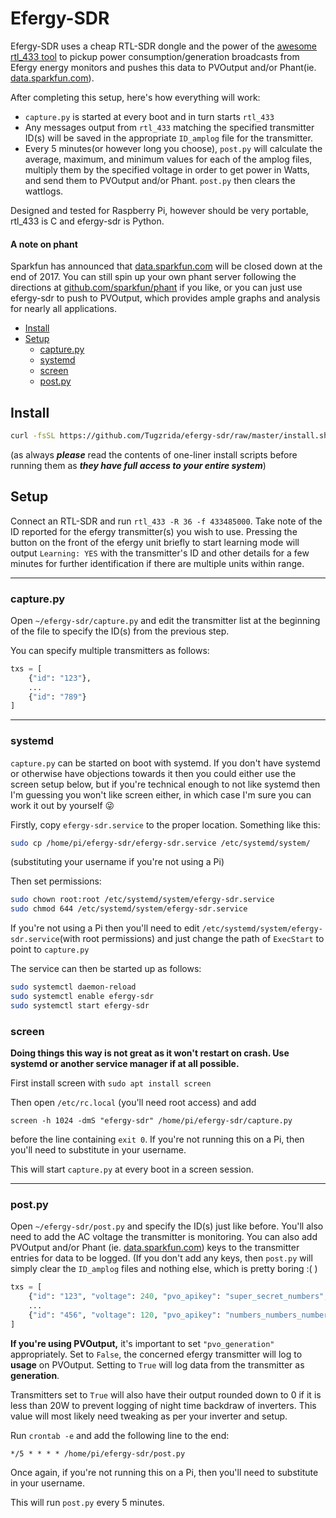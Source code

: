# Efergy-SDR

Efergy-SDR uses a cheap RTL-SDR dongle and the power of the [awesome rtl_433 tool](https://github.com/merbanan/rtl_433) to pickup power consumption/generation broadcasts from Efergy energy monitors and pushes this data to PVOutput and/or Phant(ie. [data.sparkfun.com](https://data.sparkfun.com)).

After completing this setup, here's how everything will work:

* `capture.py` is started at every boot and in turn starts `rtl_433`
* Any messages output from `rtl_433` matching the specified transmitter ID(s) will be saved in the appropriate `ID_amplog` file for the transmitter.
* Every 5 minutes(or however long you choose), `post.py` will calculate the average, maximum, and minimum values for each of the amplog files, multiply them by the specified voltage in order to get power in Watts, and send them to PVOutput and/or Phant. `post.py` then clears the wattlogs.

Designed and tested for Raspberry Pi, however should be very portable, rtl_433 is C and efergy-sdr is Python.

#### A note on phant
Sparkfun has announced that [data.sparkfun.com](https://data.sparkfun.com/) will be closed down at the end of 2017. You can still spin up your own phant server following the directions at [github.com/sparkfun/phant](https://github.com/sparkfun/phant) if you like, or you can just use efergy-sdr to push to PVOutput, which provides ample graphs and analysis for nearly all applications.

* [Install](#install)
* [Setup](#setup)
  * [capture.py](#capturepy)
  * [systemd](#systemd)
  * [screen](#screen)
  * [post.py](#postpy)

## Install
```bash
curl -fsSL https://github.com/Tugzrida/efergy-sdr/raw/master/install.sh | bash
```
(as always ***please*** read the contents of one-liner install scripts before running them as ***they have full access to your entire system***)

## Setup
Connect an RTL-SDR and run `rtl_433 -R 36 -f 433485000`. Take note of the ID reported for the efergy transmitter(s) you wish to use. Pressing the button on the front of the efergy unit briefly to start learning mode will output `Learning: YES` with the transmitter's ID and other details for a few minutes for further identification if there are multiple units within range.

---
### capture.py
Open `~/efergy-sdr/capture.py` and edit the transmitter list at the beginning of the file to specify the ID(s) from the previous step.

You can specify multiple transmitters as follows:
```python
txs = [
    {"id": "123"},
    ...
    {"id": "789"}
]
```
---
### systemd
`capture.py` can be started on boot with systemd. If you don't have systemd or otherwise have objections towards it then you could either use the screen setup below, but if you're technical enough to not like systemd then I'm guessing you won't like screen either, in which case I'm sure you can work it out by yourself :stuck_out_tongue_winking_eye:

Firstly, copy `efergy-sdr.service` to the proper location. Something like this:
```bash
sudo cp /home/pi/efergy-sdr/efergy-sdr.service /etc/systemd/system/
```
(substituting your username if you're not using a Pi)

Then set permissions:
```bash
sudo chown root:root /etc/systemd/system/efergy-sdr.service
sudo chmod 644 /etc/systemd/system/efergy-sdr.service
```

If you're not using a Pi then you'll need to edit `/etc/systemd/system/efergy-sdr.service`(with root permissions) and just change the path of `ExecStart` to point to `capture.py`

The service can then be started up as follows:
```bash
sudo systemctl daemon-reload
sudo systemctl enable efergy-sdr
sudo systemctl start efergy-sdr
```

### screen

**Doing things this way is not great as it won't restart on crash. Use systemd or another service manager if at all possible.**

First install screen with `sudo apt install screen`

Then open `/etc/rc.local` (you'll need root access) and add
```
screen -h 1024 -dmS "efergy-sdr" /home/pi/efergy-sdr/capture.py
```
before the line containing `exit 0`. If you're not running this on a Pi, then you'll need to substitute in your username.

This will start `capture.py` at every boot in a screen session.

---
### post.py
Open `~/efergy-sdr/post.py` and specify the ID(s) just like before. You'll also need to add the AC voltage the transmitter is monitoring. You can also add PVOutput and/or Phant (ie. [data.sparkfun.com](https://data.sparkfun.com)) keys to the transmitter entries for data to be logged. (If you don't add any keys, then `post.py` will simply clear the `ID_amplog` files and nothing else, which is pretty boring :( )

```python
txs = [
    {"id": "123", "voltage": 240, "pvo_apikey": "super_secret_numbers", "pvo_sysid": "12345", "pvo_generation": False, "phant_public": "itsasecret", "phant_private": "shhhhhh"},
    ...
    {"id": "456", "voltage": 120, "pvo_apikey": "numbers_numbers_numbers", "pvo_sysid": "67890", "pvo_generation": True, "phant_public": "canyoukeepit", "phant_private": "secretsauce"}
]
```

**If you're using PVOutput,** it's important to set `"pvo_generation"` appropriately. Set to `False`, the concerned efergy transmitter will log to **usage** on PVOutput. Setting to `True` will log data from the transmitter as **generation**.

Transmitters set to `True` will also have their output rounded down to 0 if it is less than 20W to prevent logging of night time backdraw of inverters. This value will most likely need tweaking as per your inverter and setup.

Run `crontab -e` and add the following line to the end:
```
*/5 * * * * /home/pi/efergy-sdr/post.py
```
Once again, if you're not running this on a Pi, then you'll need to substitute in your username.

This will run `post.py` every 5 minutes.
